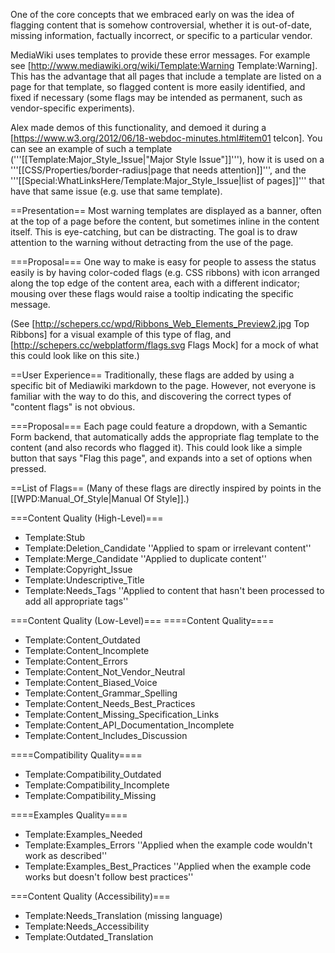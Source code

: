 One of the core concepts that we embraced early on was the idea of flagging content that is somehow controversial, whether it is out-of-date, missing information, factually incorrect, or specific to a particular vendor.

MediaWiki uses templates to provide these error messages.  For example see [http://www.mediawiki.org/wiki/Template:Warning Template:Warning]. This has the advantage that all pages that include a template are listed on a page for that template, so flagged content is more easily identified, and fixed if necessary (some flags may be intended as permanent, such as vendor-specific experiments).

Alex made demos of this functionality, and demoed it during a [https://www.w3.org/2012/06/18-webdoc-minutes.html#item01 telcon]. You can see an example of such a template ('''[[Template:Major_Style_Issue|"Major Style Issue"]]'''), how it is used on a '''[[CSS/Properties/border-radius|page that needs attention]]''', and the '''[[Special:WhatLinksHere/Template:Major_Style_Issue|list of pages]]''' that have that same issue (e.g. use that same template).

==Presentation==
Most warning templates are displayed as a banner, often at the top of a page before the content, but sometimes inline in the content itself. This is eye-catching, but can be distracting.  The goal is to draw attention to the warning without detracting from the use of the page.

===Proposal===
One way to make is easy for people to assess the status easily is by having color-coded flags (e.g. CSS ribbons) with icon arranged along the top edge of the content area, each with a different indicator; mousing over these flags would raise a tooltip indicating the specific message.

(See [http://schepers.cc/wpd/Ribbons_Web_Elements_Preview2.jpg Top Ribbons] for a visual example of this type of flag, and [http://schepers.cc/webplatform/flags.svg Flags Mock] for a mock of what this could look like on this site.)

==User Experience==
Traditionally, these flags are added by using a specific bit of Mediawiki markdown to the page.  However, not everyone is familiar with the way to do this, and discovering the correct types of "content flags" is not obvious.

===Proposal===
Each page could feature a dropdown, with a Semantic Form backend, that automatically adds the appropriate flag template to the content (and also records who flagged it). This could look like a simple button that says "Flag this page", and expands into a set of options when pressed.

==List of Flags==
(Many of these flags are directly inspired by points in the [[WPD:Manual_Of_Style|Manual Of Style]].)

===Content Quality (High-Level)===
* Template:Stub
* Template:Deletion_Candidate ''Applied to spam or irrelevant content''
* Template:Merge_Candidate ''Applied to duplicate content''
* Template:Copyright_Issue
* Template:Undescriptive_Title
* Template:Needs_Tags ''Applied to content that hasn't been processed to add all appropriate tags''

===Content Quality (Low-Level)===
====Content Quality====
* Template:Content_Outdated
* Template:Content_Incomplete
* Template:Content_Errors
* Template:Content_Not_Vendor_Neutral
* Template:Content_Biased_Voice
* Template:Content_Grammar_Spelling
* Template:Content_Needs_Best_Practices
* Template:Content_Missing_Specification_Links
* Template:Content_API_Documentation_Incomplete
* Template:Content_Includes_Discussion

====Compatibility Quality====
* Template:Compatibility_Outdated
* Template:Compatibility_Incomplete
* Template:Compatibility_Missing

====Examples Quality====
* Template:Examples_Needed
* Template:Examples_Errors ''Applied when the example code wouldn't work as described''
* Template:Examples_Best_Practices ''Applied when the example code works but doesn't follow best practices''

===Content Quality (Accessibility)===
* Template:Needs_Translation (missing language)
* Template:Needs_Accessibility
* Template:Outdated_Translation